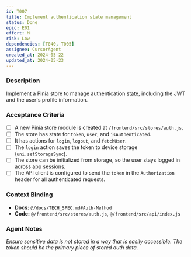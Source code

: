 ```yaml
---
id: T007
title: Implement authentication state management
status: Done
epic: E01
effort: M
risk: Low
dependencies: [T040, T005]
assignee: CursorAgent
created_at: 2024-05-22
updated_at: 2024-05-23
---
```


### Description

Implement a Pinia store to manage authentication state, including the JWT and the user's profile information.

### Acceptance Criteria

- [ ] A new Pinia store module is created at `/frontend/src/stores/auth.js`.
- [ ] The store has state for `token`, `user`, and `isAuthenticated`.
- [ ] It has actions for `login`, `logout`, and `fetchUser`.
- [ ] The `login` action saves the token to device storage (`uni.setStorageSync`).
- [ ] The store can be initialized from storage, so the user stays logged in across app sessions.
- [ ] The API client is configured to send the `token` in the `Authorization` header for all authenticated requests.

### Context Binding

- **Docs:** `@/docs/TECH_SPEC.md#Auth-Method`
- **Code:** `@/frontend/src/stores/auth.js`, `@/frontend/src/api/index.js`

### Agent Notes

*Ensure sensitive data is not stored in a way that is easily accessible. The token should be the primary piece of stored auth data.* 